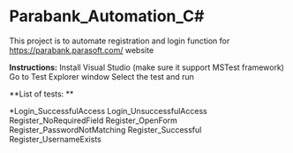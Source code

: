 # Parabank_Automation_C#
This project is to automate registration and login function for https://parabank.parasoft.com/ website


**Instructions:**
Install Visual Studio (make sure it support MSTest framework)
Go to Test Explorer window
Select the test and run

**List of tests: **

*Login_SuccessfulAccess
Login_UnsuccessfulAccess
Register_NoRequiredField
Register_OpenForm
Register_PasswordNotMatching
Register_Successful
Register_UsernameExists
